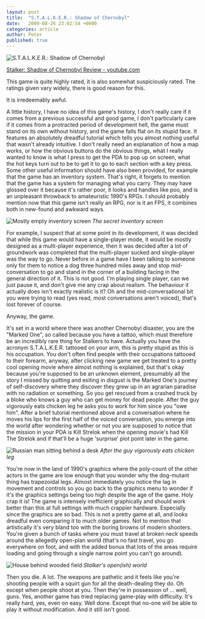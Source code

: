 ```yaml
---
layout: post
title:  "S.T.A.L.K.E.R.: Shadow of Chernobyl"
date:   2009-08-26 23:02:54 +0000
categories: article
author: Peter
published: true
---
```

![S.T.A.L.K.E.R.: Shadow of Chernobyl]({{site.url}}/assets/images/stalker_header.jpg)

[Stalker: Shadow of Chernobyl Review - youtube.com](https://www.youtube.com/watch?v=ibCLrEP3OZ4)

This game is quite highly rated, it is also somewhat suspiciously rated. The ratings given vary widely, there is good reason for this.

It is irredeemably awful.

A little history, I have no idea of this game's history, I don't really care if it comes from a previous successful and good game, I don't particularly care if it comes from a protracted period of development hell, the game must stand on its own without history, and the game falls flat on its stupid face. It features an absolutely dreadful tutorial which tells you almost nothing useful that wasn't already intuitive. I don't really need an explanation of how a map works, or how the obvious buttons do the obvious things, what I really wanted to know is what I press to get the PDA to pop up on screen, what the hot keys turn out to be to get it to go to each section with a key press. Some other useful information should have also been provided, for example that the game has an inventory system. That's right, it forgets to mention that the game has a system for managing what you carry. They may have glossed over it because it's rather poor, it looks and handles like poo, and is an unpleasant throwback to amateuristic 1990's RPGs. I should probably mention now that this game isn't really an RPG, nor is it an FPS, it combines both in new-found and awkward ways.

![Mostly empty inventory screen]({{site.url}}/assets/images/stalker_Inventory.jpg "The secret inventory screen")
*The secret inventory screen*

For example, I suspect that at some point in its development, it was decided that while this game would have a single-player mode, it would be mostly designed as a multi-player experience, then it was decided after a lot of groundwork was completed that the multi-player sucked and single-player was the way to go. Never before in a game have I been talking to someone only for them to notice a dog three hundred miles away and stop mid-conversation to go and stand in the corner of a building facing in the general direction of it. This is not good. I'm playing single player, can we just pause it, and don't give me any crap about realism. The behaviour it actually does isn't exactly realistic is it? Oh and the mid-conversational bit you were trying to read (yes read, most conversations aren't voiced), that's lost forever of course.

Anyway, the game.

It's set in a world where there was another Chernobyl disaster, you are the "Marked One", so called because you have a tattoo, which must therefore be an incredibly rare thing for Stalkers to have. Actually you have the acronym S.T.A.L.K.E.R. tattooed on your arm, this is pretty stupid as this is his occupation. You don't often find people with their occupations tattooed to their forearm, anyway, after clicking new game we get treated to a pretty cool opening movie where almost nothing is explained, but that's okay because you're supposed to be an unknown element, presumably all the story I missed by quitting and exiting in disgust is the Marked One's journey of self-discovery where they discover they grew up in an agrarian paradise with no radiation or something. So you get rescued from a crashed truck by a bloke who knows a guy who can get money for dead people. After the guy vigorously eats chicken leg he asks you to work for him since you "owe him". After a brief tutorial mentioned above and a conversation where he moves his lips for the first half of the voiced conversation, you emerge into the world after wondering whether or not you are supposed to notice that the mission in your PDA is Kill Strelok when the opening movie's had Kill The Strelok and if that'll be a huge 'surprise' plot point later in the game.

![Russian man sitting behind a desk]({{site.url}}/assets/images/stalker_ChickenMan.jpg "After the guy vigorously eats chicken leg")
*After the guy vigorously eats chicken leg*

You're now in the land of 1990's graphics where the poly-count of the other actors in the game are low enough that you wonder why the dog-mutant thing has trapezoidal legs. Almost immediately you notice the lag in movement and controls so you go back to the graphics menu to wonder if it's the graphics settings being too high despite the age of the game. Holy crap it is! The game is intensely inefficient graphically and should work better than this at full settings with much crappier hardware. Especially since the graphics are so bad. This is not a pretty game at all, and looks dreadful even comparing it to much older games. Not to mention that artistically it's very bland too with the boring browns of modern shooters. You're given a bunch of tasks where you must travel at broken neck speeds around the allegedly open-plan world (that's no fast travel, you go everywhere on foot, and with the added bonus that lots of the areas require loading and going through a single narrow point you can't go around).

![House behind wooded field]({{site.url}}/assets/images/stalker_OpenWorld.jpg "Stalker's open(ish) world")
*Stalker's open(ish) world*

Then you die. A lot. The weapons are pathetic and it feels like you're shooting people with a squirt gun for all the death-dealing they do. Oh except when people shoot at you. Then they're in possession of ... well, guns. Yes, another game has tried replacing game-play with difficulty. It's really hard, yes, even on easy. Well done. Except that no-one will be able to play it without modification. And it still isn't good.

